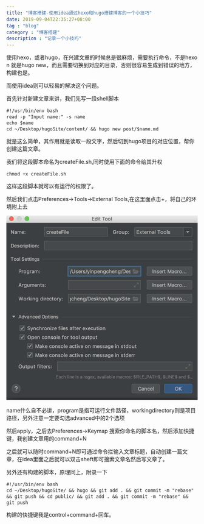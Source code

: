 ```yaml
---
title: "博客搭建-使用idea通过hexo和hugo搭建博客的一个小技巧"
date: 2019-09-04T22:35:27+08:00
tag : "blog"
category : "博客搭建"
description : "记录一个小技巧"
---
```


使用hexo，或者hugo，在兴建文章的时候总是很麻烦，需要执行命令，不是hexo n 就是hugo new，而且需要切换到对应的目录，否则很容易生成到错误的地方，构建也是。

而使用idea则可以轻易的解决这个问题。

首先针对新建文章来讲，我们先写一段shell脚本

```
#!/usr/bin/env bash
read -p "Input name:" -s name
echo $name
cd ~/Desktop/hugoSite/content/ && hugo new post/$name.md
```

就是这么简单，其作用就是读取一段文字，然后切到hugo项目的对应位置，帮你创建这篇文章。

我们将这段脚本命名为createFile.sh,同时使用下面的命令给其升权

```jshelllanguage
chmod +x createFile.sh
```

这样这段脚本就可以有运行的权限了。

然后我们点击Preferences->Tools->External Tools,在这里面点击+，将自己的环境附上去

![hugo便捷方式](/images/hugo/hugo便捷脚本方式1.png)

name什么自不必讲，program是指可运行文件路径，workingdirectory则是项目路径，另外注意一定要勾选advanced中的2个选项

然后apply，之后去Preferences->Keymap 搜索你命名的脚本名，然后添加快捷键，我创建文章用的command+N

之后就可以随时command+N即可通过命令拦输入文章标题，自动创建一篇文章，在idea里面之后就可以双击sheft即可搜索文章名然后写文章了。

另外还有构建的脚本，原理同上，附录一下

```
#!/usr/bin/env bash
cd ~/Desktop/hugoSite/ && hugo && git add . && git commit -m "rebase" && git push && cd public/ && git add . && git commit -m "rebase" && git push
```

构建的快捷键我是control+command+回车。